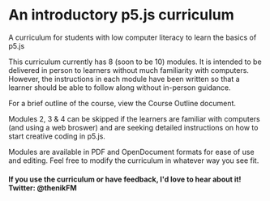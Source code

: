 # An introductory p5.js curriculum 
A curriculum for students with low computer literacy to learn the basics of p5.js

This curriculum currently has 8 (soon to be 10) modules. It is intended to be delivered in person to learners without much familiarity with computers. However, the instructions in each module have been written so that a learner should be able to follow along without in-person guidance.

For a brief outline of the course, view the Course Outline document.

Modules 2, 3 & 4 can be skipped if the learners are familiar with computers (and using a web broswer) and are seeking detailed instructions on how to start creative coding in p5.js.

Modules are available in PDF and OpenDocument formats for ease of use and editing. Feel free to modify the curriculum in whatever way you see fit.

#### If you use the curriculum or have feedback, I'd love to hear about it! Twitter: @thenikFM
